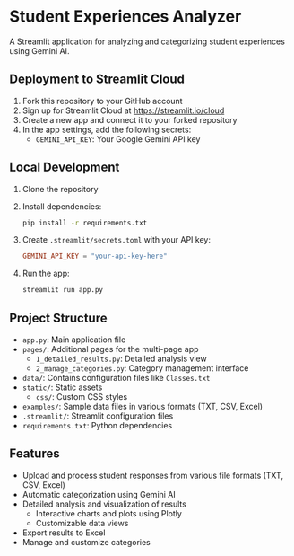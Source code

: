 # Student Experiences Analyzer

A Streamlit application for analyzing and categorizing student experiences using Gemini AI.

## Deployment to Streamlit Cloud

1. Fork this repository to your GitHub account
2. Sign up for Streamlit Cloud at <https://streamlit.io/cloud>
3. Create a new app and connect it to your forked repository
4. In the app settings, add the following secrets:
   - `GEMINI_API_KEY`: Your Google Gemini API key

## Local Development

1. Clone the repository
2. Install dependencies:

   ```bash
   pip install -r requirements.txt
   ```

3. Create `.streamlit/secrets.toml` with your API key:

   ```toml
   GEMINI_API_KEY = "your-api-key-here"
   ```

4. Run the app:

   ```bash
   streamlit run app.py
   ```

## Project Structure

- `app.py`: Main application file
- `pages/`: Additional pages for the multi-page app
  - `1_detailed_results.py`: Detailed analysis view
  - `2_manage_categories.py`: Category management interface
- `data/`: Contains configuration files like `Classes.txt`
- `static/`: Static assets
  - `css/`: Custom CSS styles
- `examples/`: Sample data files in various formats (TXT, CSV, Excel)
- `.streamlit/`: Streamlit configuration files
- `requirements.txt`: Python dependencies

## Features

- Upload and process student responses from various file formats (TXT, CSV, Excel)
- Automatic categorization using Gemini AI
- Detailed analysis and visualization of results
  - Interactive charts and plots using Plotly
  - Customizable data views
- Export results to Excel
- Manage and customize categories

